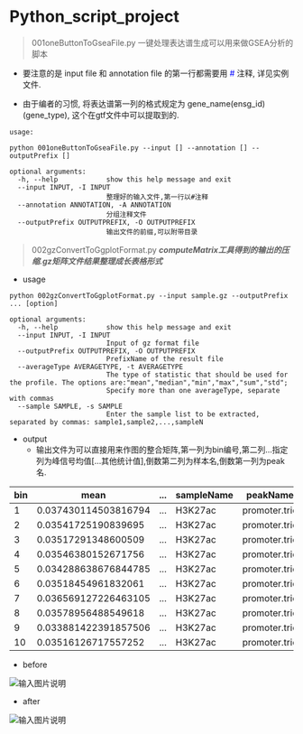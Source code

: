 # Python_script_project
> 001oneButtonToGseaFile.py 一键处理表达谱生成可以用来做GSEA分析的脚本

* 要注意的是 input file 和 annotation file 的第一行都需要用 <span style="color:blue">#</span> 注释, 详见实例文件.

* 由于编者的习惯, 将表达谱第一列的格式规定为 gene_name(ensg_id)(gene_type), 这个在gtf文件中可以提取到的.

```
usage:

python 001oneButtonToGseaFile.py --input [] --annotation [] --outputPrefix []

optional arguments:
  -h, --help            show this help message and exit
  --input INPUT, -I INPUT
                        整理好的输入文件,第一行以#注释
  --annotation ANNOTATION, -A ANNOTATION
                        分组注释文件
  --outputPrefix OUTPUTPREFIX, -O OUTPUTPREFIX
                        输出文件的前缀,可以附带目录
```


> 002gzConvertToGgplotFormat.py  ***computeMatrix工具得到的输出的压缩.gz矩阵文件结果整理成长表格形式***
* usage
```
python 002gzConvertToGgplotFormat.py --input sample.gz --outputPrefix ... [option]

optional arguments:
  -h, --help            show this help message and exit
  --input INPUT, -I INPUT
                        Input of gz format file
  --outputPrefix OUTPUTPREFIX, -O OUTPUTPREFIX
                        PrefixName of the result file
  --averageType AVERAGETYPE, -t AVERAGETYPE
                        The type of statistic that should be used for the profile. The options are:"mean","median","min","max","sum","std";
                        Specify more than one averageType, separate with commas
  --sample SAMPLE, -s SAMPLE
                        Enter the sample list to be extracted, separated by commas: sample1,sample2,...,sampleN
```
* output
  * 输出文件为可以直接用来作图的整合矩阵,第一列为bin编号,第二列...指定列为峰信号均值[...其他统计值],倒数第二列为样本名,倒数第一列为peak名.

| bin  | mean                 | ...  | sampleName | peakName      |
| ---- | -------------------- | ---- | ---------- | ------------- |
| 1    | 0.037430114503816794 | ...  | H3K27ac    | promoter.trio |
| 2    | 0.03541725190839695  | ...  | H3K27ac    | promoter.trio |
| 3    | 0.03517291348600509  | ...  | H3K27ac    | promoter.trio |
| 4    | 0.03546380152671756  | ...  | H3K27ac    | promoter.trio |
| 5    | 0.034288638676844785 | ...  | H3K27ac    | promoter.trio |
| 6    | 0.03518454961832061  | ...  | H3K27ac    | promoter.trio |
| 7    | 0.036569127226463105 | ...  | H3K27ac    | promoter.trio |
| 8    | 0.03578956488549618  | ...  | H3K27ac    | promoter.trio |
| 9    | 0.033881422391857506 | ...  | H3K27ac    | promoter.trio |
| 10   | 0.03516126717557252  | ...  | H3K27ac    | promoter.trio |

* before

 ![输入图片说明](https://images.gitee.com/uploads/images/2020/1023/111958_d385336c_7948144.png "屏幕截图.png")
 
* after
 
 ![输入图片说明](https://images.gitee.com/uploads/images/2020/1023/112015_3651ddd4_7948144.png "屏幕截图.png")
